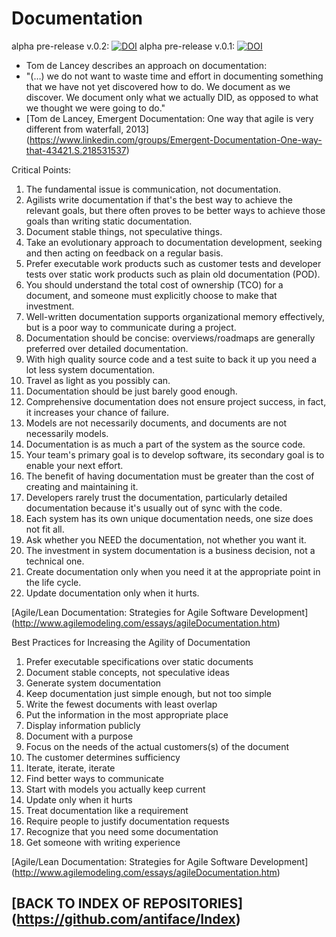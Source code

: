 Documentation 
=============
alpha pre-release v.0.2: [![DOI](https://zenodo.org/badge/28634666.svg)](https://zenodo.org/badge/latestdoi/28634666)
alpha pre-release v.0.1: [![DOI](https://zenodo.org/badge/DOI/10.5281/zenodo.55350.svg)](https://doi.org/10.5281/zenodo.55350)

* Tom de Lancey describes an approach on documentation:
* "(…) we do not want to waste time and effort in documenting something that we have not yet discovered how to do. We document as we discover. We document only what we actually DID, as opposed to what we thought we were going to do."
* [Tom de Lancey, Emergent Documentation: One way that agile is very different from waterfall, 2013] (https://www.linkedin.com/groups/Emergent-Documentation-One-way-that-43421.S.218531537)

Critical Points:

1. The fundamental issue is communication, not documentation.
2. Agilists write documentation if that's the best way to achieve the relevant goals, but there often proves to be better ways to achieve those goals than writing static documentation.
3. Document stable things, not speculative things.
4. Take an evolutionary approach to documentation development, seeking and then acting on feedback on a regular basis.
5. Prefer executable work products such as customer tests and developer tests over static work products such as plain old documentation (POD).
6. You should understand the total cost of ownership (TCO) for a document, and someone must explicitly choose to make that investment.
7. Well-written documentation supports organizational memory effectively, but is a poor way to communicate during a project.
8. Documentation should be concise: overviews/roadmaps are generally preferred over detailed documentation.
9. With high quality source code and a test suite to back it up you need a lot less system documentation.
10. Travel as light as you possibly can.
11. Documentation should be just barely good enough.
12. Comprehensive documentation does not ensure project success, in fact, it increases your chance of failure.
13. Models are not necessarily documents, and documents are not necessarily models.
14. Documentation is as much a part of the system as the source code.
15. Your team's primary goal is to develop software, its secondary goal is to enable your next effort.
16. The benefit of having documentation must be greater than the cost of creating and maintaining it.
17. Developers rarely trust the documentation, particularly detailed documentation because it's usually out of sync with the code.
18. Each system has its own unique documentation needs, one size does not fit all.
19. Ask whether you NEED the documentation, not whether you want it.
20. The investment in system documentation is a business decision, not a technical one.
21. Create documentation only when you need it at the appropriate point in the life cycle.
22. Update documentation only when it hurts.

[Agile/Lean Documentation: Strategies for Agile Software Development] (http://www.agilemodeling.com/essays/agileDocumentation.htm)
 
Best Practices for Increasing the Agility of Documentation

1. Prefer executable specifications over static documents
2. Document stable concepts, not speculative ideas
3. Generate system documentation
4. Keep documentation just simple enough, but not too simple
5. Write the fewest documents with least overlap
6. Put the information in the most appropriate place
7. Display information publicly
8. Document with a purpose
9. Focus on the needs of the actual customers(s) of the document
10. The customer determines sufficiency
11. Iterate, iterate, iterate
12. Find better ways to communicate
13. Start with models you actually keep current
14. Update only when it hurts
15. Treat documentation like a requirement
16. Require people to justify documentation requests
17. Recognize that you need some documentation
18. Get someone with writing experience

[Agile/Lean Documentation: Strategies for Agile Software Development] (http://www.agilemodeling.com/essays/agileDocumentation.htm)

## [BACK TO INDEX OF REPOSITORIES] (https://github.com/antiface/Index)
